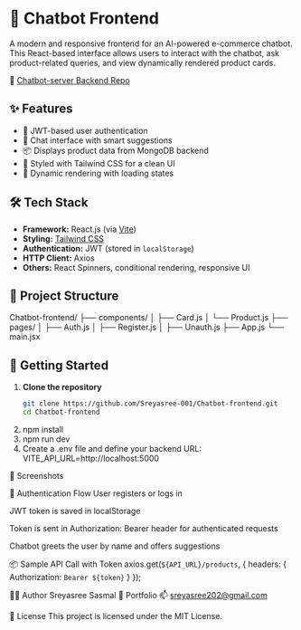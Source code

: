 # 💬 Chatbot Frontend

A modern and responsive frontend for an AI-powered e-commerce chatbot. This React-based interface allows users to interact with the chatbot, ask product-related queries, and view dynamically rendered product cards.

🔗 [Chatbot-server Backend Repo](https://github.com/Sreyasree-001/Chatbot-server)

## ✨ Features

- 🔐 JWT-based user authentication
- 🧠 Chat interface with smart suggestions
- 📦 Displays product data from MongoDB backend
- 🎨 Styled with Tailwind CSS for a clean UI
- 🔄 Dynamic rendering with loading states

## 🛠️ Tech Stack

- **Framework:** React.js (via [Vite](https://vitejs.dev/))
- **Styling:** [Tailwind CSS](https://tailwindcss.com/)
- **Authentication:** JWT (stored in `localStorage`)
- **HTTP Client:** Axios
- **Others:** React Spinners, conditional rendering, responsive UI


## 🧱 Project Structure

Chatbot-frontend/
├── components/
│ ├── Card.js
│ └── Product.js
├── pages/
│ ├── Auth.js
│ ├── Register.js
│ ├── Unauth.js
├── App.js
└── main.jsx


## 🚀 Getting Started

1. **Clone the repository**
   ```bash
   git clone https://github.com/Sreyasree-001/Chatbot-frontend.git
   cd Chatbot-frontend
2. npm install
3. npm run dev
4. Create a .env file and define your backend URL:
    VITE_API_URL=http://localhost:5000
   
📸 Screenshots

🔐 Authentication Flow
User registers or logs in

JWT token is saved in localStorage

Token is sent in Authorization: Bearer <token> header for authenticated requests

Chatbot greets the user by name and offers suggestions

📦 Sample API Call with Token
axios.get(`${API_URL}/products`, {
  headers: {
    Authorization: `Bearer ${token}`
  }
});

🙋‍♀️ Author
Sreyasree Sasmal
🔗 Portfolio
📫 sreyasree202@gmail.com

📄 License
This project is licensed under the MIT License.
